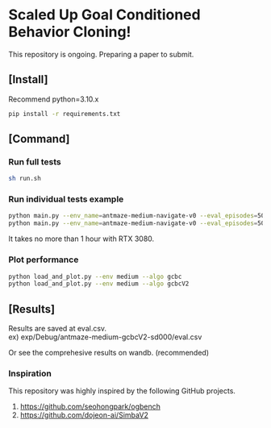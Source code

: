 # Scaled Up Goal Conditioned Behavior Cloning! 

This repository is ongoing.
Preparing a paper to submit.

## [Install]    
Recommend python=3.10.x   
```bash
pip install -r requirements.txt
```

## [Command]    
### Run full tests    
```bash
sh run.sh
```

### Run individual tests example   
```bash
python main.py --env_name=antmaze-medium-navigate-v0 --eval_episodes=50 --agent=agents/gcbc.py --seed 0
python main.py --env_name=antmaze-medium-navigate-v0 --eval_episodes=50 --agent=agents/gcbcV2.py --seed 0 
```
It takes no more than 1 hour with RTX 3080.  

### Plot performance
```bash
python load_and_plot.py --env medium --algo gcbc
python load_and_plot.py --env medium --algo gcbcV2
```

## [Results]    
Results are saved at eval.csv.    
ex) exp/Debug/antmaze-medium-gcbcV2-sd000/eval.csv


Or see the comprehesive results on wandb. (recommended)

### Inspiration
This repository was highly inspired by the following GitHub projects.
1. https://github.com/seohongpark/ogbench
2. https://github.com/dojeon-ai/SimbaV2
